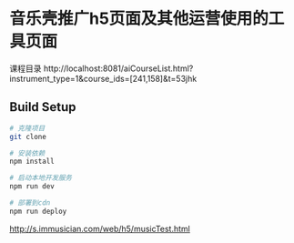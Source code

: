 # 音乐壳推广h5页面及其他运营使用的工具页面
课程目录
http://localhost:8081/aiCourseList.html?instrument_type=1&course_ids=[241,158]&t=53jhk

## Build Setup

``` bash
# 克隆项目
git clone

# 安装依赖
npm install

# 启动本地开发服务
npm run dev

# 部署到cdn
npm run deploy

```
http://s.immusician.com/web/h5/musicTest.html